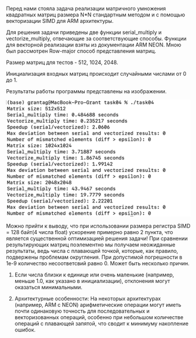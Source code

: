 Перед нами стояла задача реализации матричного умножения квадратных матриц размера N*N стандартным методом и с помощью векторизации SIMD для ARM архитектуры. 

Для решения задачи приведены две функции serial_multiply и vectorize_multiply, отвечающие за соответствующие способы. Функции для векторной реализации взяты из документации ARM NEON. Мною был рассмотрен Row-major способ представления матриц.

Размер матриц для тестов - 512, 1024, 2048.

Инициализация входных матриц происходит случайными числами от 0 до 1.

Результаты работы программы представлены на изображении.

![Results](https://github.com/grantag2004/tspp_2024/blob/task04/task04/Результаты.png)

Можно прийти к выводу, что при использовании размера регистра SIMD = 128 байт(4 числа float) ускорение примерно равно 2 пункта, что является существенной оптимизацией решения задачи! При сравнении результирующих матриц поэлементно мы получаем неожиданные результаты, ведь числа с плавающей точкой, которые, как правило, подвержены проблемам округления. При допустимой погрешности в 1e-9 количество несоответсвий равно 0. Может быть несколько причин. 

1. Если числа близки к единице или очень маленькие (например, меньше 1.0, как указано в инициализации), отклонения могут оказаться минимальными.

2. Архитектурные особенности: На некоторых архитектурах (например, ARM с NEON) арифметические операции могут иметь почти одинаковую точность для последовательных и векторизованных операций, особенно при небольшом количестве операций с плавающей запятой, что сводит к минимуму накопление ошибок.

